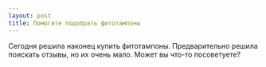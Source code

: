 ```yaml
---
layout: post 
title: Помогите подобрать фитотампоны 
--- 
```

Сегодня решила наконец купить фитотампоны. Предварительно решила поискать отзывы, но их очень мало. Может вы что-то посоветуете?